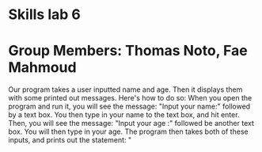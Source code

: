 # Skills lab 6
# Group Members: Thomas Noto, Fae Mahmoud
Our program takes a user inputted name and age. Then it displays them with some printed out messages.
Here's how to do so:
  When you open the program and run it, you will see the message: "Input your name:" followed by a text box.
  You then type in your name to the text box, and hit enter.
  Then, you will see the message: "Input your age :" followed be another text box.
  You will then type in your age.
  The program then takes both of these inputs, and prints out the statement: "
